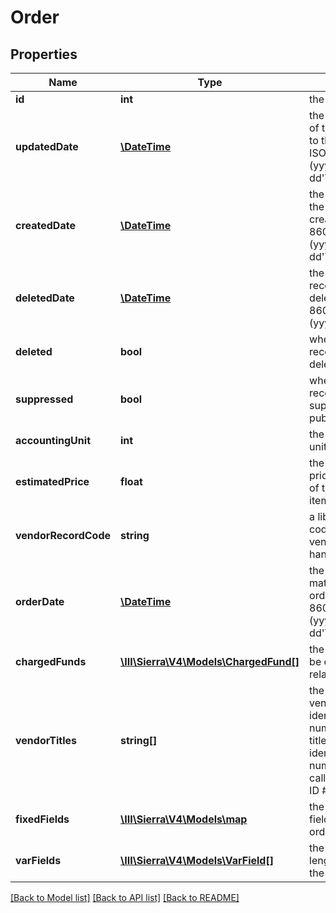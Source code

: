 # Order

## Properties
Name | Type | Description | Notes
------------ | ------------- | ------------- | -------------
**id** | **int** | the order ID | 
**updatedDate** | [**\DateTime**](\DateTime.md) | the date and time of the last update to the record, in ISO 8601 format (yyyy-MM-dd&#39;T&#39;HH:mm:ssZZ) | [optional] 
**createdDate** | [**\DateTime**](\DateTime.md) | the date and time the record was created, in ISO 8601 format (yyyy-MM-dd&#39;T&#39;HH:mm:ssZZ) | [optional] 
**deletedDate** | [**\DateTime**](\DateTime.md) | the date the record was deleted, in ISO 8601 format (yyyy-MM-dd) | [optional] 
**deleted** | **bool** | whether the record has been deleted | 
**suppressed** | **bool** | whether the record is suppressed from public display | [optional] 
**accountingUnit** | **int** | the accounting unit of the order | [optional] 
**estimatedPrice** | **float** | the estimated price for one copy of the ordered item | [optional] 
**vendorRecordCode** | **string** | a library-defined code for the vendor who handles the order | [optional] 
**orderDate** | [**\DateTime**](\DateTime.md) | the date the material was ordered, in ISO 8601 format (yyyy-MM-dd&#39;T&#39;HH:mm:ssZZ) | [optional] 
**chargedFunds** | [**\III\Sierra\V4\Models\ChargedFund[]**](ChargedFund.md) | the list of funds to be charged and related data | [optional] 
**vendorTitles** | **string[]** | the list of the vendor&#39;s identification numbers for this title; the vendor&#39;s identification number is also called the Vendor ID # | [optional] 
**fixedFields** | [**\III\Sierra\V4\Models\map**](map.md) | the fixed-length fields from the order record | 
**varFields** | [**\III\Sierra\V4\Models\VarField[]**](VarField.md) | the variable-length fields from the order record | 

[[Back to Model list]](../README.md#documentation-for-models) [[Back to API list]](../README.md#documentation-for-api-endpoints) [[Back to README]](../README.md)


